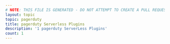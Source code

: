 ```yaml
---
# NOTE: THIS FILE IS GENERATED - DO NOT ATTEMPT TO CREATE A PULL REQUEST TO UPDATE THE DATA. 
layout: topic
topic: pagerduty
title: pagerduty Serverless Plugins
description: '1 pagerduty ServerLess Plugins'
count: 1
---
```

